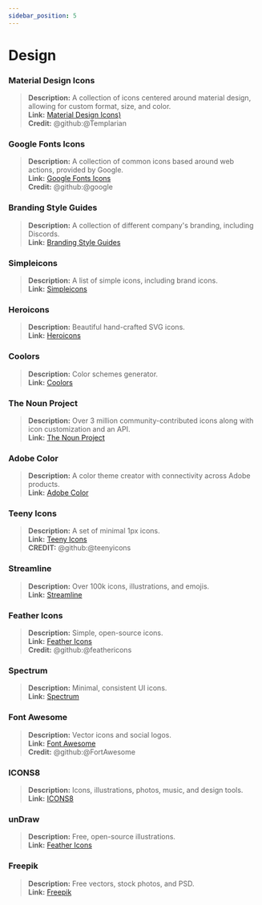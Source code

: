 ```yaml
---
sidebar_position: 5
---
```


# Design
### **Material Design Icons**
> __Description:__ A collection of icons centered around material design, allowing for custom format, size, and color. <br/>
__Link:__ [Material Design Icons)](https://materialdesignicons.com/)  <br/>
__Credit:__ @github:@Templarian

### **Google Fonts Icons**
> __Description:__ A collection of common icons based around web actions, provided by Google. <br/>
__Link:__ [Google Fonts Icons](https://fonts.google.com/icons) <br/>
__Credit:__ @github:@google

### **Branding Style Guides**
> __Description:__ A collection of different company's branding, including Discords.   <br/>
__Link:__ [Branding Style Guides](https://brandingstyleguides.com/)

### **Simpleicons**
> __Description:__ A list of simple icons, including brand icons.   <br/>
__Link:__ [Simpleicons](https://simpleicons.org/)

### **Heroicons**
> __Description:__ Beautiful hand-crafted SVG icons.   <br/>
__Link:__ [Heroicons](https://heroicons.com/)

### **Coolors**
> __Description:__ Color schemes generator.   <br/>
__Link:__ [Coolors](https://coolors.co/)

### **The Noun Project**
> __Description:__ Over 3 million community-contributed icons along with icon customization and an API.  <br/>
__Link:__ [The Noun Project](https://thenounproject.com/)

### **Adobe Color**
> __Description:__ A color theme creator with connectivity across Adobe products.  <br/>
__Link:__ [Adobe Color](https://color.adobe.com/)

### **Teeny Icons**
> __Description:__ A set of minimal 1px icons.  <br/>
__Link:__ [Teeny Icons](https://teenyicons.com/)  <br/>
__CREDIT:__ @github:@teenyicons

### **Streamline**
> __Description:__ Over 100k icons, illustrations, and emojis.  <br/>
__Link:__ [Streamline](https://streamlinehq.com/)  

### **Feather Icons**
> __Description:__ Simple, open-source icons.  <br/>
__Link:__ [Feather Icons](https://feathericons.com/)  <br/>
__Credit:__ @github:@feathericons

### **Spectrum**
> __Description:__ Minimal, consistent UI icons.  <br/>
__Link:__ [Spectrum](https://spectrum.adobe.com/page/icons/)  

### **Font Awesome**
> __Description:__ Vector icons and social logos.  <br/>
__Link:__ [Font Awesome](https://fontawesome.com/)  <br/>
__Credit:__ @github:@FortAwesome

### **ICONS8**
> __Description:__ Icons, illustrations, photos, music, and design tools.  <br/>
__Link:__ [ICONS8](https://icons8.com/)  

### **unDraw**
> __Description:__ Free, open-source illustrations.  <br/>
__Link:__ [Feather Icons](https://undraw.co/)  

### **Freepik**
> __Description:__ Free vectors, stock photos, and PSD.  <br/>
__Link:__ [Freepik](https://freepik.com/) 

